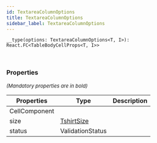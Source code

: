 ```yaml
---
id: TextareaColumnOptions
title: TextareaColumnOptions
sidebar_label: TextareaColumnOptions
---
```


```tsx
__type(options: TextareaColumnOptions<T, I>): React.FC<TableBodyCellProps<T, I>>
```
<br/>



### Properties

<font size="2"><i>(Mandatory properties are in bold)</i></font>

| Properties | Type | Description |
| --------- | ---- | ----------- |
| CellComponent |  |  |
| size | [TshirtSize](/api2/types/TshirtSize.md) |  |
| status | ValidationStatus |  |
